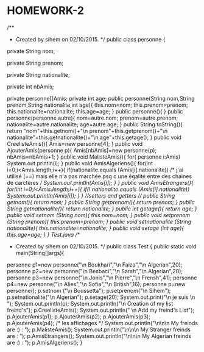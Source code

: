 # HOMEWORK-2
/**
* Created by sihem on 02/10/2015.
*/
public class personne {

private String nom;

private String prenom;

private String nationalite;

private int nbAmis;

private personne[]Amis;
private int age;
public personne(String nom,String prenom,String nationalite,int age){
this.nom=nom;
this.prenom=prenom;
this.nationalite=nationalite;
this.age=age;
}
public personne(){
}
public personne(personne autre){
nom=autre.nom;
prenom=autre.prenom;
nationalite=autre.nationalite;
age=autre.age;
}
public String toString(){
return "nom"+this.getnom()+"\n prenom"+this.getprenom()+"\n nationalite"+this.getnationalite()+"\n age"+this.getage();
}
public void CreelisteAmis(){
Amis=new personne[4];
}
public void AjouterAmis(personne p){
Amis[nbAmis]=new personne(p);
nbAmis=nbAmis+1;
}
public void MalisteAmis(){
for( personne i:Amis)
System.out.println(i);
}
public void AmisAlgeriens(){
for(int i=0;i<Amis.length;i++){
if(nationalite.equals (Amis[i].nationalite)) /* j'ai utilisé (==) mais elle n'a pas marchée psq c une égalité entre des chaines de carctères */
System.out.println(Amis[i]);
}
}
public void AmisEtrangers(){
for(int i=0;i<Amis.length;i++){
if(! nationalite.equals (Amis[i].nationalite))
System.out.println(Amis[i]);
}
}
//setters and getters //
public String getnom(){
return nom;
}
public String getprenom(){
return prenom;
}
public String getnationalite(){
return nationalite;
}
public int getage(){
return age;
}
public void setnom (String nom){
this.nom=nom;
}
public void setprenom (String prenom){
this.prenom=prenom;
}
public void setnationalite (String nationalite){
this.nationalite=nationalite;
}
public void setage (int age){
this.age=age;
}
}
Test.java
/**
* Created by sihem on 02/10/2015.
*/
public class Test {
public static void main(String[]args){

personne p1=new personne("\n Boukhari","\n Faiza","\n Algerian",20);
personne p2=new personne("\n Besbaci","\n Sarah","\n Algerian",20);
personne p3=new personne("\n Jonis","\n Pierre","\n Frensh",41);
personne p4=new personne("\n Alies","\n Sofia","\n British",16);
personne p=new personne();
p.setnom ("\n Boussetta");
p.setprenom("\n Sihem");
p.setnationalite("\n Algerian");
p.setage(20);
System.out.print("\n je suis \n ");
System.out.println(p);
System.out.println("\n Creation of my list freind's");
p.CreelisteAmis();
System.out.println(" \n Add my freind's List");
p.AjouterAmis(p1);
p.AjouterAmis(p2);
p.AjouterAmis(p3);
p.AjouterAmis(p4);
/* les affichages */
System.out.println("\n\n\n My freinds are :) : ");
p.MalisteAmis();
System.out.println("\n\n\n My Stranger freinds are : ");
p.AmisEtrangers();
System.out.println("\n\n\n My Algerian freinds are :) : ");
p.AmisAlgeriens();
}
